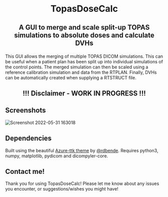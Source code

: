 # <p align="center">TopasDoseCalc</p>

## <p align="center">A GUI to merge and scale split-up TOPAS simulations to absolute doses and calculate DVHs</p>

This GUI allows the merging of multiple TOPAS DICOM simulations. This can be useful when a patient plan has been split up into individual simulations of the control points. The merged simulation can then be scaled using a reference calibration simulation and data from the RTPLAN. Finally, DVHs can be automatically created when supplying a RTSTRUCT file.

## <p align="center">!!! Disclaimer - WORK IN PROGRESS !!!</p>

## Screenshots

![Screenshot 2022-05-31 163018](https://user-images.githubusercontent.com/87897942/171198692-1b9d553a-b9eb-43d6-aa59-17173d948cb6.png)

## Dependencies

Built using the beautiful [Azure-ttk theme](https://github.com/rdbende/Azure-ttk-theme) by [@rdbende](https://github.com/rdbende). Requires python3, numpy, matplotlib, pydicom and dicompyler-core.

## Contact me!

Thank you for using TopasDoseCalc! Please let me know about any issues you encounter, or suggestions/wishes you might have! 
